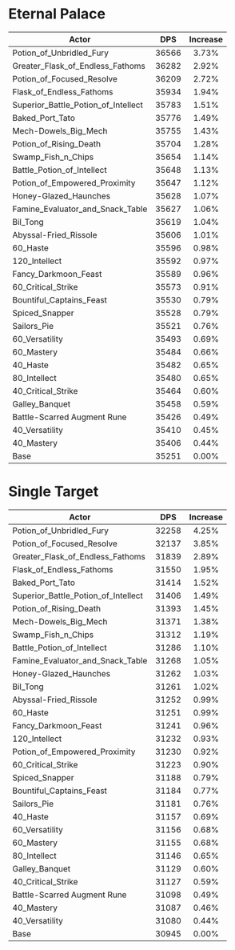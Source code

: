 # Eternal Palace
| Actor | DPS | Increase |
|---|:---:|:---:|
|Potion_of_Unbridled_Fury|36566|3.73%|
|Greater_Flask_of_Endless_Fathoms|36282|2.92%|
|Potion_of_Focused_Resolve|36209|2.72%|
|Flask_of_Endless_Fathoms|35934|1.94%|
|Superior_Battle_Potion_of_Intellect|35783|1.51%|
|Baked_Port_Tato|35776|1.49%|
|Mech-Dowels_Big_Mech|35755|1.43%|
|Potion_of_Rising_Death|35704|1.28%|
|Swamp_Fish_n_Chips|35654|1.14%|
|Battle_Potion_of_Intellect|35648|1.13%|
|Potion_of_Empowered_Proximity|35647|1.12%|
|Honey-Glazed_Haunches|35628|1.07%|
|Famine_Evaluator_and_Snack_Table|35627|1.06%|
|Bil_Tong|35619|1.04%|
|Abyssal-Fried_Rissole|35606|1.01%|
|60_Haste|35596|0.98%|
|120_Intellect|35592|0.97%|
|Fancy_Darkmoon_Feast|35589|0.96%|
|60_Critical_Strike|35573|0.91%|
|Bountiful_Captains_Feast|35530|0.79%|
|Spiced_Snapper|35528|0.79%|
|Sailors_Pie|35521|0.76%|
|60_Versatility|35493|0.69%|
|60_Mastery|35484|0.66%|
|40_Haste|35482|0.65%|
|80_Intellect|35480|0.65%|
|40_Critical_Strike|35464|0.60%|
|Galley_Banquet|35458|0.59%|
|Battle-Scarred Augment Rune|35426|0.49%|
|40_Versatility|35410|0.45%|
|40_Mastery|35406|0.44%|
|Base|35251|0.00%|

# Single Target
| Actor | DPS | Increase |
|---|:---:|:---:|
|Potion_of_Unbridled_Fury|32258|4.25%|
|Potion_of_Focused_Resolve|32137|3.85%|
|Greater_Flask_of_Endless_Fathoms|31839|2.89%|
|Flask_of_Endless_Fathoms|31550|1.95%|
|Baked_Port_Tato|31414|1.52%|
|Superior_Battle_Potion_of_Intellect|31406|1.49%|
|Potion_of_Rising_Death|31393|1.45%|
|Mech-Dowels_Big_Mech|31371|1.38%|
|Swamp_Fish_n_Chips|31312|1.19%|
|Battle_Potion_of_Intellect|31286|1.10%|
|Famine_Evaluator_and_Snack_Table|31268|1.05%|
|Honey-Glazed_Haunches|31262|1.03%|
|Bil_Tong|31261|1.02%|
|Abyssal-Fried_Rissole|31252|0.99%|
|60_Haste|31251|0.99%|
|Fancy_Darkmoon_Feast|31241|0.96%|
|120_Intellect|31232|0.93%|
|Potion_of_Empowered_Proximity|31230|0.92%|
|60_Critical_Strike|31223|0.90%|
|Spiced_Snapper|31188|0.79%|
|Bountiful_Captains_Feast|31184|0.77%|
|Sailors_Pie|31181|0.76%|
|40_Haste|31157|0.69%|
|60_Versatility|31156|0.68%|
|60_Mastery|31155|0.68%|
|80_Intellect|31146|0.65%|
|Galley_Banquet|31129|0.60%|
|40_Critical_Strike|31127|0.59%|
|Battle-Scarred Augment Rune|31098|0.49%|
|40_Mastery|31087|0.46%|
|40_Versatility|31080|0.44%|
|Base|30945|0.00%|
